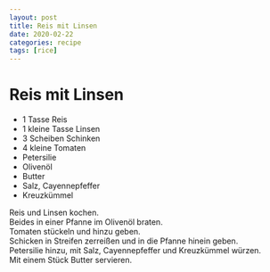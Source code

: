 ```yaml
---
layout: post
title: Reis mit Linsen
date: 2020-02-22
categories: recipe
tags: [rice]
---
```

# Reis mit Linsen

- 1 Tasse Reis
- 1 kleine Tasse Linsen
- 3 Scheiben Schinken
- 4 kleine Tomaten
- Petersilie
- Olivenöl
- Butter
- Salz, Cayennepfeffer
- Kreuzkümmel

Reis und Linsen kochen.  
Beides in einer Pfanne im Olivenöl braten.  
Tomaten stückeln und hinzu geben.  
Schicken in Streifen zerreißen und in die Pfanne hinein geben.  
Petersilie hinzu, mit Salz, Cayennepfeffer und Kreuzkümmel würzen.  
Mit einem Stück Butter servieren.  
